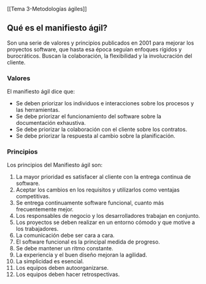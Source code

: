 [[Tema 3-Metodologías ágiles]]

## Qué es el manifiesto ágil?
Son una serie de valores y principios publicados en 2001 para mejorar los proyectos software, que hasta esa época seguían enfoques rígidos y burocráticos. Buscan la colaboración, la flexibilidad y la involucración del cliente.

### Valores
El manifiesto ágil dice que:
+ Se deben priorizar los individuos e interacciones sobre los procesos y las herramientas.
+ Se debe priorizar el funcionamiento del software sobre la documentación exhaustiva.
+ Se debe priorizar la colaboración con el cliente sobre los contratos.
+ Se debe priorizar la respuesta al cambio sobre la planificación.

### Principios
Los principios del Manifiesto ágil son:
1. La mayor prioridad es satisfacer al cliente con la entrega continua de software.
2. Aceptar los cambios en los requisitos y utilizarlos como ventajas competitivas.
3. Se entrega continuamente software funcional, cuanto más frecuentemente mejor.
4. Los responsables de negocio y los desarrolladores trabajan en conjunto.
5. Los proyectos se deben realizar en un entorno cómodo y que motive a los trabajadores.
6. La comunicación debe ser cara a cara.
7. El software funcional es la principal medida de progreso.
8. Se debe mantener un ritmo constante.
9. La experiencia y el buen diseño mejoran la agilidad.
10. La simplicidad es esencial.
11. Los equipos deben autoorganizarse.
12. Los equipos deben hacer retrospectivas.